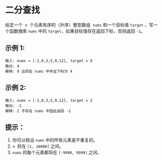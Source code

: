 # 二分查找

给定一个  `n`  个元素有序的（升序）整型数组  `nums` 和一个目标值 `target` ，写一个函数搜索 `nums` 中的 `target`，如果目标值存在返回下标，否则返回 `-1`。

## 示例 1:

```
输入: nums = [-1,0,3,5,9,12], target = 9
输出: 4
解释: 9 出现在 nums 中并且下标为 4
```

## 示例 2:

```
输入: nums = [-1,0,3,5,9,12], target = 2
输出: -1
解释: 2 不存在 nums 中因此返回 -1
```

## 提示：

1. 你可以假设 `nums` 中的所有元素是不重复的。
2. `n`  将在 `[1, 10000]` 之间。
3. `nums` 的每个元素都将在 `[-9999, 9999]` 之间。

